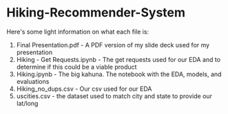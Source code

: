 # Hiking-Recommender-System

Here's some light information on what each file is:

1) Final Presentation.pdf - A PDF version of my slide deck used for my presentation
2) Hiking - Get Requests.ipynb - The get requests used for our EDA and to determine if this could be a viable product
3) Hiking.ipynb - The big kahuna. The notebook with the EDA, models, and evaluations
4) Hiking_no_dups.csv - Our csv used for our EDA
5) uscities.csv - the dataset used to match city and state to provide our lat/long
